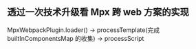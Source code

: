 ## 透过一次技术升级看 Mpx 跨 web 方案的实现

MpxWebpackPlugin.loader()  -> processTemplate(完成 builtInComponentsMap 的收集) -> processScript